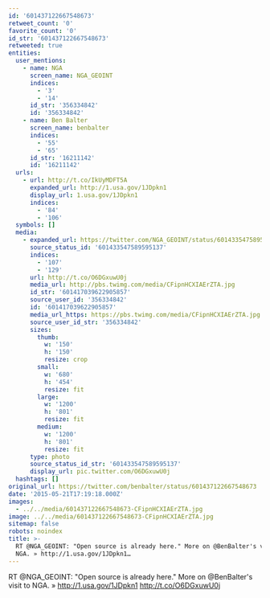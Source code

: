 ```yaml
---
id: '601437122667548673'
retweet_count: '0'
favorite_count: '0'
id_str: '601437122667548673'
retweeted: true
entities:
  user_mentions:
    - name: NGA
      screen_name: NGA_GEOINT
      indices:
        - '3'
        - '14'
      id_str: '356334842'
      id: '356334842'
    - name: Ben Balter
      screen_name: benbalter
      indices:
        - '55'
        - '65'
      id_str: '16211142'
      id: '16211142'
  urls:
    - url: http://t.co/IkUyMDFT5A
      expanded_url: http://1.usa.gov/1JDpkn1
      display_url: 1.usa.gov/1JDpkn1
      indices:
        - '84'
        - '106'
  symbols: []
  media:
    - expanded_url: https://twitter.com/NGA_GEOINT/status/601433547589595137/photo/1
      source_status_id: '601433547589595137'
      indices:
        - '107'
        - '129'
      url: http://t.co/O6DGxuwU0j
      media_url: http://pbs.twimg.com/media/CFipnHCXIAErZTA.jpg
      id_str: '601417039622905857'
      source_user_id: '356334842'
      id: '601417039622905857'
      media_url_https: https://pbs.twimg.com/media/CFipnHCXIAErZTA.jpg
      source_user_id_str: '356334842'
      sizes:
        thumb:
          w: '150'
          h: '150'
          resize: crop
        small:
          w: '680'
          h: '454'
          resize: fit
        large:
          w: '1200'
          h: '801'
          resize: fit
        medium:
          w: '1200'
          h: '801'
          resize: fit
      type: photo
      source_status_id_str: '601433547589595137'
      display_url: pic.twitter.com/O6DGxuwU0j
  hashtags: []
original_url: https://twitter.com/benbalter/status/601437122667548673
date: '2015-05-21T17:19:18.000Z'
images:
  - ../../media/601437122667548673-CFipnHCXIAErZTA.jpg
image: ../../media/601437122667548673-CFipnHCXIAErZTA.jpg
sitemap: false
robots: noindex
title: >-
  RT @NGA_GEOINT: "Open source is already here." More on @BenBalter's visit to
  NGA. » http://1.usa.gov/1JDpkn1…
---
```


RT @NGA_GEOINT: "Open source is already here." More on @BenBalter's visit to NGA. » http://1.usa.gov/1JDpkn1 http://t.co/O6DGxuwU0j